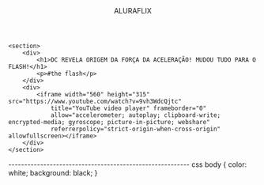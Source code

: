 <html lang="pt-br">

<head>
    <link rel="stylesheet" href="style.css" />
    <title>AluraFlix</title>
</head>

<body>
    <header>ALURAFLIX</header>

    <section>
        <div>
            <h1>DC REVELA ORIGEM DA FORÇA DA ACELERAÇÃO! MUDOU TUDO PARA O FLASH!</h1>
            <p>#the flash</p>
        </div>
        <div>
            <iframe width="560" height="315" src="https://www.youtube.com/watch?v=9vh3WdcQjtc"
                title="YouTube video player" frameborder="0"
                allow="accelerometer; autoplay; clipboard-write; encrypted-media; gyroscope; picture-in-picture; webshare"
                referrerpolicy="strict-origin-when-cross-origin" allowfullscreen></iframe>
        </div>
    </section>
</body>

</html>
---------------------------------------------------------
css
body {
    color: white;
    background: black;
}
